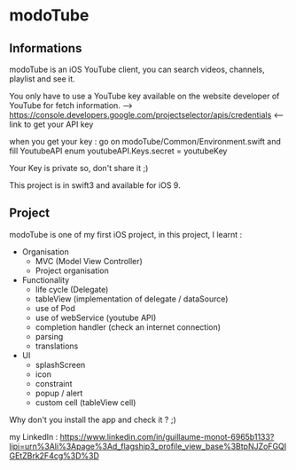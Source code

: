 # modoTube #

## Informations ##
modoTube is an iOS YouTube client, you can search videos, channels, playlist and see it.

You only have to use a YouTube key available on the website developer of YouTube for fetch information.
--> https://console.developers.google.com/projectselector/apis/credentials <-- link to get your API key

when you get your key : go on modoTube/Common/Environment.swift and fill YoutubeAPI enum
  youtubeAPI.Keys.secret = youtubeKey

Your Key is private so, don't share it ;)

This project is in swift3 and available for iOS 9.

## Project ##
modoTube is one of my first iOS project, in this project, I learnt :
  - Organisation
      - MVC (Model View Controller)
      - Project organisation
  - Functionality
      - life cycle (Delegate)
      - tableView (implementation of delegate / dataSource)
      - use of Pod
      - use of webService (youtube API)
      - completion handler (check an internet connection)
      - parsing
      - translations
  - UI
      - splashScreen
      - icon
      - constraint
      - popup / alert
      - custom cell (tableView cell)
     
Why don't you install the app and check it ? ;)

my LinkedIn : https://www.linkedin.com/in/guillaume-monot-6965b1133?lipi=urn%3Ali%3Apage%3Ad_flagship3_profile_view_base%3BtpNJZoFGQIGEtZBrk2F4cg%3D%3D


